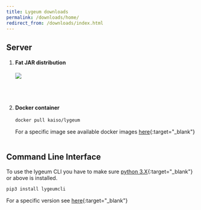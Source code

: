 ```yaml
---
title: Lygeum downloads
permalink: /downloads/home/
redirect_from: /downloads/index.html
---
```


## Server
1. #### Fat JAR distribution

    <a href='https://bintray.com/kaiso/lygeum/download_file?file_path=lygeum-server-0.1.0b4.jar'><img src='https://api.bintray.com/packages/kaiso/lygeum/lygeum-server/images/download.svg'></a>

<br><br>

2.  #### Docker container
    ```bash
    docker pull kaiso/lygeum
    ```
    For a specific image see available docker images [here](https://hub.docker.com/r/kaiso/lygeum){:target="_blank"}
<br><br>

## Command Line Interface
   To use the lygeum CLI you have to make sure [python 3.X](https://www.python.org/){:target="_blank"} or above is installed.
   ```bash
   pip3 install lygeumcli
   ```
   For a specific version see [here](https://pypi.org/project/lygeumcli/){:target="_blank"}
